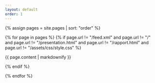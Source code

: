 ```yaml
---
layout: default
order: 1
---
```


{% assign pages = site.pages | sort: "order" %}

{% for page in pages %}
  {% if page.url != "/feed.xml" and  page.url != "/" and page.url != "/presentation.html" and page.url != "/rapport.html" and page.url != "/assets/css/style.css"   %}

{{ page.content | markdownify }}

  {% endif %}

{% endfor %}

